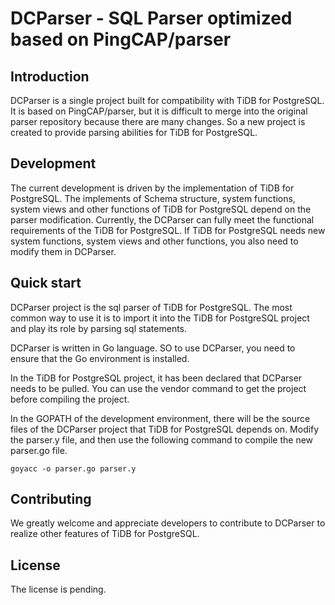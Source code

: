 # DCParser - SQL Parser optimized based on PingCAP/parser

## Introduction

DCParser is a single project built for compatibility with TiDB for PostgreSQL. It is based on PingCAP/parser, but it is difficult to merge into the original parser repository because there are many changes. So a new project is created to provide parsing abilities for TiDB for PostgreSQL.

## Development

The current development is driven by the implementation of TiDB for PostgreSQL. The implements of Schema structure, system functions, system views and other functions of TiDB for PostgreSQL depend on the parser modification. Currently, the DCParser can fully meet the functional requirements of the TiDB for PostgreSQL. If TiDB for PostgreSQL needs new system functions, system views and other functions, you also need to modify them in DCParser.

## Quick start

DCParser project is the sql parser of TiDB for PostgreSQL. The most common way to use it is to import it into the TiDB for PostgreSQL project and play its role by parsing sql statements.

DCParser is written in Go language. SO to use DCParser, you need to ensure that the Go environment is installed.

In the TiDB for PostgreSQL project, it has been declared that DCParser needs to be pulled. You can use the vendor command to get the project before compiling the project.

In the GOPATH of the development environment, there will be the source files of the DCParser project that TiDB for PostgreSQL depends on. Modify the parser.y file, and then use the following command to compile the new parser.go file.

```shell
goyacc -o parser.go parser.y 
```





## Contributing

We greatly welcome and appreciate developers to contribute to DCParser to realize other features of TiDB for PostgreSQL.

## License

The license is pending.
